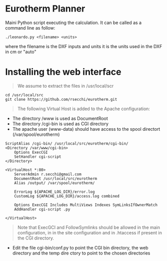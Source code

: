# Eurotherm Planner

Maini Python script executing the calculation. It can be called as a command line as follow:
```
./leonardo.py <filename> <units>
```
where the filename is the DXF inputs and units it is the units used in the DXF in cm or "auto"

# Installing the web interface

> We assume to extract the files in /usr/local/scr 
```
cd /usr/local/src
git clone https://github.com/rsecchi/eurotherm.git
```

> The following Virtual Host is added to the Apache configuration: 

* The directory /www is used as DocumentRoot
* The directory /cgi-bin is used as CGI directory
* The apache user (www-data) should have access to the spool directort (/var/spool/eurotherm)


```
ScriptAlias /cgi-bin/ /usr/local/src/eurotherm/cgi-bin/
<Directory /var/www/cgi-bin>
    Options ExecCGI
    SetHandler cgi-script
</Directory>

<VirtualHost *:80>
    ServerAdmin r.secchi@gmail.com
    DocumentRoot /usr/local/src/eurotherm
    Alias /output/ /var/spool/eurotherm/

    ErrorLog ${APACHE_LOG_DIR}/error.log
    CustomLog ${APACHE_LOG_DIR}/access.log combined

    Options ExecCGI Includes MultiViews Indexes SymLinksIfOwnerMatch
    AddHandler cgi-script .py

</VirtualHost>
```

> Note that ExecGCI and FollowSymlinks should be allowed in the main configuration, in
in the site configuration and in .htaccess if present in the CGI directory.

* Edit the file cgi-bin/conf.py to point the CGI bin directory, the web directory and the temp dire
ctory to point to the chosen directories

